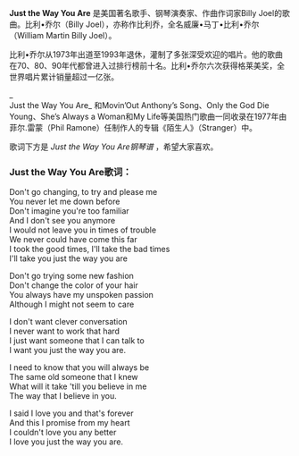 

**Just the Way You Are** 是美国著名歌手、钢琴演奏家、作曲作词家Billy Joel的歌曲。比利•乔尔（Billy
Joel），亦称作比利乔，全名威廉•马丁•比利•乔尔（William Martin Billy Joel）。

  
比利•乔尔从1973年出道至1993年退休，灌制了多张深受欢迎的唱片。他的歌曲在70、80、90年代都曾进入过排行榜前十名。比利•乔尔六次获得格莱美奖，全世界唱片累计销量超过一亿张。

_  
Just the Way You Are_ 和Movin’Out Anthony’s Song、Only the God Die Young、She’s
Always a Woman和My Life等美国热门歌曲一同收录在1977年由菲尔.雷蒙（Phil
Ramone）任制作人的专辑《陌生人》（Stranger）中。

  
歌词下方是 _Just the Way You Are钢琴谱_ ，希望大家喜欢。

### Just the Way You Are歌词：

Don't go changing, to try and please me  
You never let me down before  
Don't imagine you're too familiar  
And I don't see you anymore  
I would not leave you in times of trouble  
We never could have come this far  
I took the good times, I'll take the bad times  
I'll take you just the way you are

Don't go trying some new fashion  
Don't change the color of your hair  
You always have my unspoken passion  
Although I might not seem to care

I don't want clever conversation  
I never want to work that hard  
I just want someone that I can talk to  
I want you just the way you are.

I need to know that you will always be  
The same old someone that I knew  
What will it take 'till you believe in me  
The way that I believe in you.

I said I love you and that's forever  
And this I promise from my heart  
I couldn't love you any better  
I love you just the way you are.

